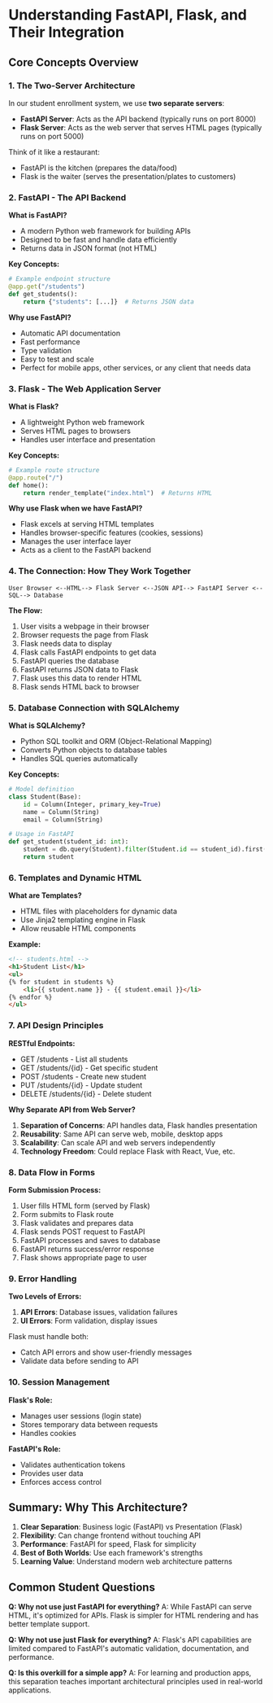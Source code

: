# Understanding FastAPI, Flask, and Their Integration

## Core Concepts Overview

### 1. The Two-Server Architecture

In our student enrollment system, we use **two separate servers**:
- **FastAPI Server**: Acts as the API backend (typically runs on port 8000)
- **Flask Server**: Acts as the web server that serves HTML pages (typically runs on port 5000)

Think of it like a restaurant:
- FastAPI is the kitchen (prepares the data/food)
- Flask is the waiter (serves the presentation/plates to customers)

### 2. FastAPI - The API Backend

**What is FastAPI?**
- A modern Python web framework for building APIs
- Designed to be fast and handle data efficiently
- Returns data in JSON format (not HTML)

**Key Concepts:**
```python
# Example endpoint structure
@app.get("/students")
def get_students():
    return {"students": [...]}  # Returns JSON data
```

**Why use FastAPI?**
- Automatic API documentation
- Fast performance
- Type validation
- Easy to test and scale
- Perfect for mobile apps, other services, or any client that needs data

### 3. Flask - The Web Application Server

**What is Flask?**
- A lightweight Python web framework
- Serves HTML pages to browsers
- Handles user interface and presentation

**Key Concepts:**
```python
# Example route structure
@app.route("/")
def home():
    return render_template("index.html")  # Returns HTML
```

**Why use Flask when we have FastAPI?**
- Flask excels at serving HTML templates
- Handles browser-specific features (cookies, sessions)
- Manages the user interface layer
- Acts as a client to the FastAPI backend

### 4. The Connection: How They Work Together

```
User Browser <--HTML--> Flask Server <--JSON API--> FastAPI Server <--SQL--> Database
```

**The Flow:**
1. User visits a webpage in their browser
2. Browser requests the page from Flask
3. Flask needs data to display
4. Flask calls FastAPI endpoints to get data
5. FastAPI queries the database
6. FastAPI returns JSON data to Flask
7. Flask uses this data to render HTML
8. Flask sends HTML back to browser

### 5. Database Connection with SQLAlchemy

**What is SQLAlchemy?**
- Python SQL toolkit and ORM (Object-Relational Mapping)
- Converts Python objects to database tables
- Handles SQL queries automatically

**Key Concepts:**
```python
# Model definition
class Student(Base):
    id = Column(Integer, primary_key=True)
    name = Column(String)
    email = Column(String)

# Usage in FastAPI
def get_student(student_id: int):
    student = db.query(Student).filter(Student.id == student_id).first()
    return student
```

### 6. Templates and Dynamic HTML

**What are Templates?**
- HTML files with placeholders for dynamic data
- Use Jinja2 templating engine in Flask
- Allow reusable HTML components

**Example:**
```html
<!-- students.html -->
<h1>Student List</h1>
<ul>
{% for student in students %}
    <li>{{ student.name }} - {{ student.email }}</li>
{% endfor %}
</ul>
```

### 7. API Design Principles

**RESTful Endpoints:**
- GET /students - List all students
- GET /students/{id} - Get specific student
- POST /students - Create new student
- PUT /students/{id} - Update student
- DELETE /students/{id} - Delete student

**Why Separate API from Web Server?**
1. **Separation of Concerns**: API handles data, Flask handles presentation
2. **Reusability**: Same API can serve web, mobile, desktop apps
3. **Scalability**: Can scale API and web servers independently
4. **Technology Freedom**: Could replace Flask with React, Vue, etc.

### 8. Data Flow in Forms

**Form Submission Process:**
1. User fills HTML form (served by Flask)
2. Form submits to Flask route
3. Flask validates and prepares data
4. Flask sends POST request to FastAPI
5. FastAPI processes and saves to database
6. FastAPI returns success/error response
7. Flask shows appropriate page to user

### 9. Error Handling

**Two Levels of Errors:**
1. **API Errors**: Database issues, validation failures
2. **UI Errors**: Form validation, display issues

Flask must handle both:
- Catch API errors and show user-friendly messages
- Validate data before sending to API

### 10. Session Management

**Flask's Role:**
- Manages user sessions (login state)
- Stores temporary data between requests
- Handles cookies

**FastAPI's Role:**
- Validates authentication tokens
- Provides user data
- Enforces access control

## Summary: Why This Architecture?

1. **Clear Separation**: Business logic (FastAPI) vs Presentation (Flask)
2. **Flexibility**: Can change frontend without touching API
3. **Performance**: FastAPI for speed, Flask for simplicity
4. **Best of Both Worlds**: Use each framework's strengths
5. **Learning Value**: Understand modern web architecture patterns

## Common Student Questions

**Q: Why not use just FastAPI for everything?**
A: While FastAPI can serve HTML, it's optimized for APIs. Flask is simpler for HTML rendering and has better template support.

**Q: Why not use just Flask for everything?**
A: Flask's API capabilities are limited compared to FastAPI's automatic validation, documentation, and performance.

**Q: Is this overkill for a simple app?**
A: For learning and production apps, this separation teaches important architectural principles used in real-world applications.